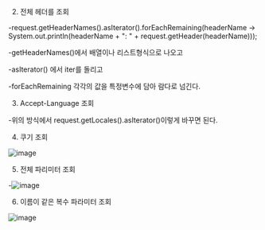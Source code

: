 2. 전체 헤더를 조회
  
  -request.getHeaderNames().asIterator().forEachRemaining(headerName -> System.out.println(headerName + ": " + request.getHeader(headerName)));
  
  -getHeaderNames()에서 배열이나 리스트형식으로 나오고
  
  -asIterator() 에서 iter를 돌리고
  
  -forEachRemaining 각각의 값을 특정변수에 담아 람다로 넘긴다.
  
 3. Accept-Language 조회
 
  -위의 방식에서 request.getLocales().asIterator()이렇게 바꾸면 된다.
  
4. 쿠기 조회

  ![image](https://user-images.githubusercontent.com/108928206/183238891-568a7ec8-fbc3-4de5-b758-4faf962a8a17.png)

5. 전체 파리미터 조회

  -![image](https://user-images.githubusercontent.com/108928206/183238957-dc4e1f34-62c1-483e-bffa-0913da548fec.png)

6. 이름이 같은 복수 파라미터 조회

  ![image](https://user-images.githubusercontent.com/108928206/183238968-908cb76c-0402-427c-902f-400a85e7b121.png)
